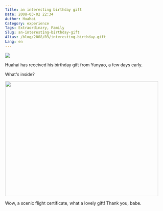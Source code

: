 ```yaml
---
Title: an interesting birthday gift
Date: 2008-03-02 22:34
Author: Huahai
Category: experience
Tags: Extraordinary, Family
Slug: an-interesting-birthday-gift
Alias: /blog/2008/03/interesting-birthday-gift
Lang: en
---
```


![](http://farm4.static.flickr.com/3269/2305955534_80d0caf8e5.jpg?v=0)

Huahai has received his birthday gift from Yunyao, a few days early.

What's inside?

<img src="http://farm4.static.flickr.com/3171/2305157953_2633a3fed6.jpg?v=0" width="500" height="375" />

Wow, a scenic flight certificate, what a lovely gift! Thank you, babe.
